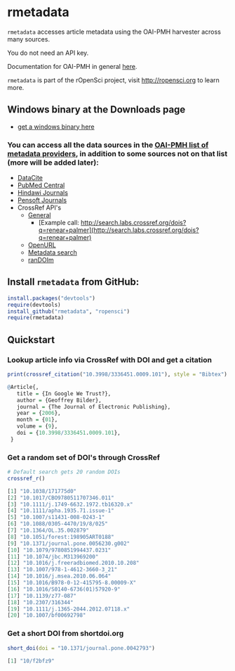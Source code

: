 # rmetadata #


`rmetadata` accesses article metadata using the OAI-PMH harvester across many sources. 

You do not need an API key. 

Documentation for OAI-PMH in general [here](http://www.openarchives.org/OAI/openarchivesprotocol.html).


`rmetadata` is part of the rOpenSci project, visit http://ropensci.org to learn more.

## Windows binary at the Downloads page
+ [get a windows binary here](https://github.com/ropensci/rmetadata/downloads)

### You can access all the data sources in the [OAI-PMH list of metadata providers](http://www.openarchives.org/Register/BrowseSites), in addition to some sources not on that list (more will be added later): 

+ [DataCite](http://datacite.org/)
+ [PubMed Central](http://www.ncbi.nlm.nih.gov/pmc/)
+ [Hindawi Journals](http://www.hindawi.com/journals/)
+ [Pensoft Journals](http://www.pensoft.net/index.php)
+ CrossRef API's
	+ [General](http://search.labs.crossref.org/help/api)
		+ [Example call: http://search.labs.crossref.org/dois?q=renear+palmer](http://search.labs.crossref.org/dois?q=renear+palmer)
	+ [OpenURL](http://labs.crossref.org/openurl/)
	+ [Metadata search](http://search.labs.crossref.org/help/api)
	+ [ranDOIm](http://random.labs.crossref.org/)

## Install `rmetadata` from GitHub:

```r
install.packages("devtools")
require(devtools)
install_github("rmetadata", "ropensci")
require(rmetadata)
```

## Quickstart

### Lookup article info via CrossRef with DOI and get a citation
```r
print(crossref_citation("10.3998/3336451.0009.101"), style = "Bibtex")

@Article{,
   title = {In Google We Trust?},
   author = {Geoffrey Bilder},
   journal = {The Journal of Electronic Publishing},
   year = {2006},
   month = {01},
   volume = {9},
   doi = {10.3998/3336451.0009.101},
 }
```

### Get a random set of DOI's through CrossRef
```r
# Default search gets 20 random DOIs
crossref_r()

[1] "10.1038/171775d0"                   
[2] "10.1017/CBO9780511707346.011"       
[3] "10.1111/j.1749-6632.1972.tb16320.x" 
[4] "10.1111/apha.1935.71.issue-1"       
[5] "10.1007/s11431-008-0243-1"          
[6] "10.1088/0305-4470/19/8/025"         
[7] "10.1364/OL.35.002879"               
[8] "10.1051/forest:198905ART0188"       
[9] "10.1371/journal.pone.0056230.g002"  
[10] "10.1079/9780851994437.0231"         
[11] "10.1074/jbc.M313969200"             
[12] "10.1016/j.freeradbiomed.2010.10.208"
[13] "10.1007/978-1-4612-3660-3_21"       
[14] "10.1016/j.msea.2010.06.064"         
[15] "10.1016/B978-0-12-415795-8.00009-X" 
[16] "10.1016/S0140-6736(01)57920-9"      
[17] "10.1139/z77-087"                    
[18] "10.2307/316344"                     
[19] "10.1111/j.1365-2044.2012.07118.x"   
[20] "10.1007/bf00692798"
```

### Get a short DOI from shortdoi.org
```r
short_doi(doi = "10.1371/journal.pone.0042793")

[1] "10/f2bfz9"
```